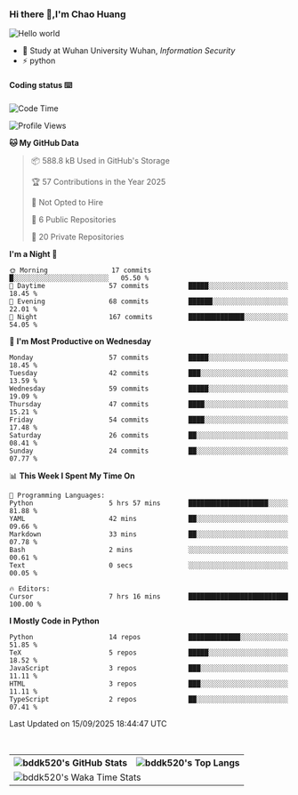 ### Hi there 👋,I'm Chao Huang


<img src="https://raw.githubusercontent.com/sagar-viradiya/sagar-viradiya/master/resources/banner.png" alt="Hello world">


<br/>


- 🍻  Study at Wuhan University Wuhan, _Information Security_
- ⚡  python



#### Coding status  ⌨️

<!--START_SECTION:waka-->
![Code Time](http://img.shields.io/badge/Code%20Time-920%20hrs%202%20mins-blue)

![Profile Views](http://img.shields.io/badge/Profile%20Views-0-blue)

**🐱 My GitHub Data** 

> 📦 588.8 kB Used in GitHub's Storage 
 > 
> 🏆 57 Contributions in the Year 2025
 > 
> 🚫 Not Opted to Hire
 > 
> 📜 6 Public Repositories 
 > 
> 🔑 20 Private Repositories 
 > 
**I'm a Night 🦉** 

```text
🌞 Morning                17 commits          █░░░░░░░░░░░░░░░░░░░░░░░░   05.50 % 
🌆 Daytime                57 commits          █████░░░░░░░░░░░░░░░░░░░░   18.45 % 
🌃 Evening                68 commits          ██████░░░░░░░░░░░░░░░░░░░   22.01 % 
🌙 Night                  167 commits         ██████████████░░░░░░░░░░░   54.05 % 
```
📅 **I'm Most Productive on Wednesday** 

```text
Monday                   57 commits          █████░░░░░░░░░░░░░░░░░░░░   18.45 % 
Tuesday                  42 commits          ███░░░░░░░░░░░░░░░░░░░░░░   13.59 % 
Wednesday                59 commits          █████░░░░░░░░░░░░░░░░░░░░   19.09 % 
Thursday                 47 commits          ████░░░░░░░░░░░░░░░░░░░░░   15.21 % 
Friday                   54 commits          ████░░░░░░░░░░░░░░░░░░░░░   17.48 % 
Saturday                 26 commits          ██░░░░░░░░░░░░░░░░░░░░░░░   08.41 % 
Sunday                   24 commits          ██░░░░░░░░░░░░░░░░░░░░░░░   07.77 % 
```


📊 **This Week I Spent My Time On** 

```text
💬 Programming Languages: 
Python                   5 hrs 57 mins       ████████████████████░░░░░   81.88 % 
YAML                     42 mins             ██░░░░░░░░░░░░░░░░░░░░░░░   09.66 % 
Markdown                 33 mins             ██░░░░░░░░░░░░░░░░░░░░░░░   07.78 % 
Bash                     2 mins              ░░░░░░░░░░░░░░░░░░░░░░░░░   00.61 % 
Text                     0 secs              ░░░░░░░░░░░░░░░░░░░░░░░░░   00.05 % 

🔥 Editors: 
Cursor                   7 hrs 16 mins       █████████████████████████   100.00 % 
```

**I Mostly Code in Python** 

```text
Python                   14 repos            █████████████░░░░░░░░░░░░   51.85 % 
TeX                      5 repos             █████░░░░░░░░░░░░░░░░░░░░   18.52 % 
JavaScript               3 repos             ███░░░░░░░░░░░░░░░░░░░░░░   11.11 % 
HTML                     3 repos             ███░░░░░░░░░░░░░░░░░░░░░░   11.11 % 
TypeScript               2 repos             ██░░░░░░░░░░░░░░░░░░░░░░░   07.41 % 
```




 Last Updated on 15/09/2025 18:44:47 UTC
<!--END_SECTION:waka-->

<br/>

<table>
  <tr>
    <th>
      <img alt="bddk520's GitHub Stats" src="https://github-readme-stats-git-masterrstaa-rickstaa.vercel.app/api?username=bddk520&show_icons=true&theme=transparent&hide_border=true" align="center" />
    </th>
    <th>
      <img alt="bddk520's Top Langs" src="https://github-readme-stats-git-masterrstaa-rickstaa.vercel.app/api/top-langs/?username=bddk520&layout=compact&theme=transparent&hide_border=true&langs_count=10&hide=CMake" align="center" /> 
    </th>
  </tr>
  <tr>
    <td colspan=2>
      <img alt="bddk520's Waka Time Stats" src="https://github-readme-stats.vercel.app/api/wakatime?username=bddk&hide_border=true&layout=compact&theme=transparent&custom_title=WorkTimeThisWeek&range=last_7_days" align="center"/>
    </td>
  </tr>
</table>
